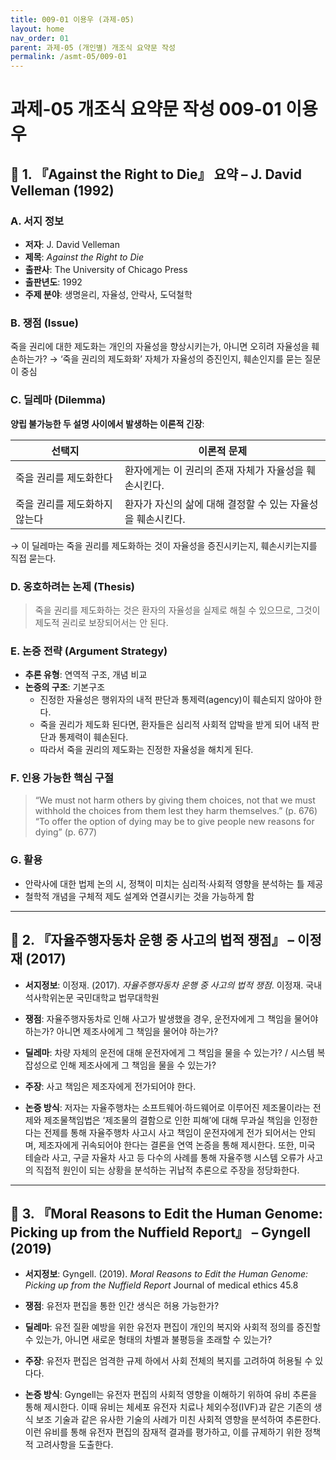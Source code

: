 ```yaml
---
title: 009-01 이용우 (과제-05)
layout: home
nav_order: 01
parent: 과제-05 (개인별) 개조식 요약문 작성
permalink: /asmt-05/009-01
---
```


# 과제-05 개조식 요약문 작성 009-01 이용우 

## 📘 1. 『Against the Right to Die』 요약 – J. David Velleman (1992)

### A. 서지 정보  
- **저자**: J. David Velleman
- **제목**: *Against the Right to Die*  
- **출판사**: The University of Chicago Press  
- **출판년도**: 1992  
- **주제 분야**: 생명윤리, 자율성, 안락사, 도덕철학


### B. 쟁점 (Issue)  
죽을 권리에 대한 제도화는 개인의 자율성을 향상시키는가, 아니면 오히려 자율성을 훼손하는가?
→ ‘죽을 권리의 제도화화’ 자체가 자율성의 증진인지, 훼손인지를 묻는 질문이 중심


### C. 딜레마 (Dilemma)  
**양립 불가능한 두 설명 사이에서 발생하는 이론적 긴장**:

| 선택지 | 이론적 문제 |
|--------|-------------|
| 죽을 권리를 제도화한다 | 환자에게는 이 권리의 존재 자체가 자율성을 훼손시킨다. |
| 죽을 권리를 제도화하지 않는다 | 환자가 자신의 삶에 대해 결정할 수 있는 자율성을 훼손시킨다. |

→ 이 딜레마는 죽을 권리를 제도화하는 것이 자율성을 증진시키는지, 훼손시키는지를 직접 묻는다.


### D. 옹호하려는 논제 (Thesis)  
> 죽을 권리를 제도화하는 것은 환자의 자율성을 실제로 해칠 수 있으므로, 그것이 제도적 권리로 보장되어서는 안 된다.

### E. 논증 전략 (Argument Strategy)  
- **추론 유형**: 연역적 구조, 개념 비교 
- **논증의 구조**:
  기본구조
  - 진정한 자율성은 행위자의 내적 판단과 통제력(agency)이 훼손되지 않아야 한다.    
  - 죽을 권리가 제도화 된다면, 환자들은 심리적 사회적 압박을 받게 되어 내적 판단과 통제력이 훼손된다. 
  - 따라서 죽을 권리의 제도화는 진정한 자율성을 해치게 된다. 



### F. 인용 가능한 핵심 구절
> “We must not harm others by giving them choices, not that we must withhold the choices from them lest they harm themselves.” (p. 676)  
> “To offer the option of dying may be to give people new reasons for dying” (p. 677) 


### G. 활용
- 안락사에 대한 법제 논의 시, 정책이 미치는 심리적·사회적 영향을 분석하는 틀 제공  
- 철학적 개념을 구체적 제도 설계와 연결시키는 것을 가능하게 함

---

## 📘 2. 『자율주행자동차 운행 중 사고의 법적 쟁점』 – 이정재 (2017)

- **서지정보**: 이정재. (2017). *자율주행자동차 운행 중 사고의 법적 쟁점*. 이정재. 국내석사학위논문 국민대학교 법무대학원

- **쟁점**: 자율주행자동차로 인해 사고가 발생했을 경우, 운전자에게 그 책임을 물어야 하는가? 아니면 제조사에게 그 책임을 물어야 하는가?
- **딜레마**: 차량 자체의 운전에 대해 운전자에게 그 책임을 물을 수 있는가? / 시스템 복잡성으로 인해 제조사에게 그 책임을 물을 수 있는가?  
- **주장**: 사고 책임은 제조자에게 전가되어야 한다. 
- **논증 방식**: 저자는 자율주행차는 소프트웨어·하드웨어로 이루어진 제조물이라는 전제와 제조물책임법은 ‘제조물의 결함으로 인한 피해’에 대해 무과실 책임을 인정한다는 전제를 통해 자율주행차 사고시 사고 책임이 운전자에게 전가 되어서는 안되며, 제조자에게 귀속되어야 한다는 결론을 연역 논증을 통해 제시한다. 또한, 미국 테슬라 사고, 구글 자율차 사고 등 다수의 사례를 통해 자율주행 시스템 오류가 사고의 직접적 원인이 되는 상황을 분석하는 귀납적 추론으로 주장을 정당화한다. 

---

## 📘 3. 『Moral Reasons to Edit the Human Genome: Picking up from the Nuffield Report』 – Gyngell (2019)

- **서지정보**: Gyngell. (2019). *Moral Reasons to Edit the Human Genome: Picking up from the Nuffield Report* Journal of medical ethics 45.8

- **쟁점**: 유전자 편집을 통한 인간 생식은 허용 가능한가?  
- **딜레마**: 유전 질환 예방을 위한 유전자 편집이 개인의 복지와 사회적 정의를 증진할 수 있는가, 아니면 새로운 형태의 차별과 불평등을 초래할 수 있는가?  
- **주장**: 유전자 편집은 엄격한 규제 하에서 사회 전체의 복지를 고려하여 허용될 수 있다다.  
- **논증 방식**: Gyngell는 유전자 편집의 사회적 영향을 이해하기 위하여 유비 추론을 통해 제시한다. 이때 유비는 체세포 유전자 치료나 체외수정(IVF)과 같은 기존의 생식 보조 기술과 같은 유사한 기술의 사례가 미친 사회적 영향을 분석하여 추론한다. 이런 유비를 통해 유전자 편집의 잠재적 결과를 평가하고, 이를 규제하기 위한 정책적 고려사항을 도출한다.


